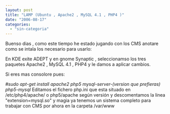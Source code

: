 ```yaml
---
layout: post
title: "LAMP (Ubuntu , Apache2 , MySQL 4.1 , PHP4 )"
date: "2006-08-17"
categories: 
  - "sin-categoria"
---
```


Buenso dias , como este tiempo he estado jugando con los CMS anotare como se intala los necesario para usarlo:

En KDE exite ADEPT y en gnome Synaptic , seleccionamso los tres paquetes Apache2 , MySQL 4.1 , PHP4 y le damos a aplicar cambios.

Si eres mas consolore pues:

_#sudo apt-get install apache2 php5 mysql-server-(version que prefieras) php5-mysql_ Editamos el fichero php.ini que esta situado en /etc/php4/apache/ o php5/apache según versión y descomentamos la linea "extension=mysql.so" y magia ya tenemos un sistema completo para trabajar con CMS por ahora en la carpeta /var/www
